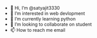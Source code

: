 - 👋 Hi, I’m @satyajit3330
- 👀 I’m interested in web devlopment
- 🌱 I’m currently learning python
- 💞️ I’m looking to collaborate on student
- 📫 How to reach me email

<!---
satyajit3330/satyajit3330 is a ✨ special ✨ repository because its `README.md` (this file) appears on your GitHub profile.
You can click the Preview link to take a look at your changes.
--->
